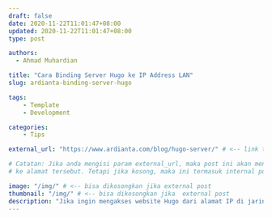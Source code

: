 ```yaml
---
draft: false
date: 2020-11-22T11:01:47+08:00
updated: 2020-11-22T11:01:47+08:00
type: post

authors:
  - Ahmad Muhardian

title: "Cara Binding Server Hugo ke IP Address LAN"
slug: ardianta-binding-server-hugo

tags:
    - Template
    - Development

categories:
    - Tips

external_url: "https://www.ardianta.com/blog/hugo-server/" # <-- link to original post

# Catatan: Jika anda mengisi param external_url, maka post ini akan mengarah
# ke alamat tersebut. Tetapi jika kosong, maka ini termasuk internal post.

image: "/img/" # <-- bisa dikosongkan jika external post
thumbnail: "/img/" # <-- bisa dikosongkan jika  external post
description: "Jika ingin mengakses website Hugo dari alamat IP di jaringan LAN, bisa ikuti tips ini." # <-- isi ini!
---
```


<!-- Jika ini postingan dari luar (eksternal), maka konten tidak perlu diisi ya! -->